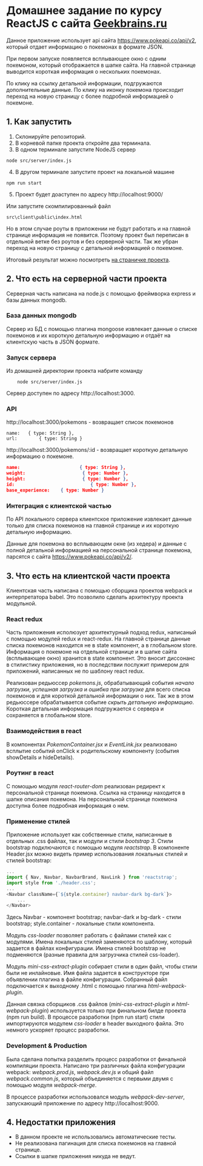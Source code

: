 # Домашнее задание по курсу ReactJS с сайта <a href="https://geekbrains.ru">Geekbrains.ru</a>

Данное приложение использует api сайта https://www.pokeapi.co/api/v2, который отдает информацию о покемонах в формате JSON.

При первом запуске появляется всплывающее окно с одним покемоном, который отображается в шапке сайта. На главной странице выводится короткая информация о нескольких покемонах.

По клику на ссылку детальной информации, подгружаются дополнительные данные. По клику на иконку покемона происходит переход на новую страницу с более подробной информацией о покемоне.

## 1. Как запустить

1. Склонируйте репозиторий.
2. В корневой папке проекта откройте два терминала.
3. В одном терминале запустите NodeJS сервер
```code
node src/server/index.js
```
4. В другом терминале запустите проект на локальной машине
```code
npm run start
```
5. Проект будет доаступен по адресу http://localhost:9000/

Или запустите скомпилированный файл
```code
src\client\public\index.html
```
Но в этом случае роуты в приложении не будут работать и на главной странице информация не появится. Поэтому проект был переписан в отдельной ветке без роутов и без серверной части. Так же убран переход на новую страницу с детальной информацией о покемоне.

Итоговый результат можно посмотреть <a href="https://dimireme.github.io/Geekbrains_ReactJS_Homework/">на страничке проекта</a>.

## 2. Что есть на серверной части проекта

Серверная часть написана на node.js с помощью фреймворка express и базы данных mongodb.

### База данных mongodb
Сервер из БД с помощью плагина mongoose извлекает данные о списке покемонов и их короткую детальную информацию и отдаёт на клиентскую часть в JSON формате.

### Запуск сервера
Из домашней директории проекта набрите команду
```code
    node src/server/index.js
```
Сервер доступен по адресу http://localhost:3000.

### API
http://localhost:3000/pokemons - возвращает список покемонов
```code
name:   { type: String },
url:        { type: String }
```
http://localhost:3000/pokemons/:id - возвращает короткую детальную информацию о покемоне.
```json
name:                      { type: String },
weight:                     { type: Number },
height:                     { type: Number },
id:                            { type: Number },
base_experience:    { type: Number }
```

### Интеграция с клиентской частью
По API локального сервера клиентское приложение извлекает данные только для списка покемонов на главной странице и их короткую детальную информацию.

Данные для покемона во всплывающем окне (из хедера) и данные с полной детальной информацией на персональной странице покемона, парсятся с сайта https://www.pokeapi.co/api/v2/.

## 3. Что есть на клиентской части проекта
Клиентская часть написана с помощью сборщика проектов webpack и интерпретатора babel. Это позволило сделать архитектуру проекта модульной.

### React redux
Часть приложения исполюзует архитектурный подход redux, написаный с помощью модулей redux и react-redux. На главной странице данные списка покемонов находится не в state компонент, а в глобальном store. Информация о покемоне на отдельной странице и в шапке сайта (всплывающее окно) хранится в state компонент. Это вносит диссонанс в стилистику приложения, но в последствии послужит примером для приложений, написанных не по шаблону react redux.

Реализован редьюссер _pokemons.js_, обрабатывающий события _начало загрузки_, _успешная загрузка_ и _ошибка при загрузке_ для всего списка покемонов и для короткой детальной информации о них. Так же в этом редьюссере обрабатывается событие _скрыть детальную информацию_. Короткая детальная информация подгружается с сервера и сохраняется в глобальном store.

### Взаимодействия в react
В компонентах _PokemonContainer.jsx_ и _EventLink.jsx_ реализовано всплытие событий onClick к родительскому компоненту (события showDetails и hideDetails).

### Роутинг в react
С помощью модуля _react-router-dom_ реализован редирект к персональной странице покемона. Ссылка на страницу находится в шапке описания покемона. На персональной странице покемона доступна более подробная информация о нем.

### Применение стилей
Приложение использует как собственные стили, написанные в отдельных .css файлах, так и модули и стили _bootstrap 3_. Стили bootstrap подключаются с помощью модуля _reactstrap_. В компоненте Header.jsx можно видеть пример использования локальных стилей и стилей bootstrap:
```javascript
...
import { Nav, Navbar, NavbarBrand, NavLink } from 'reactstrap';
import style from './header.css';
...
<Navbar className={`${style.container} navbar-dark bg-dark`}>
    ...
</Navbar>
```
Здесь Navbar - компонент bootstrap; navbar-dark и bg-dark - стили bootstrap; style.container - локальные стили компонента.

Модуль _css-loader_ позволяет работать с файлами стилей как с модулями. Имена локальных стилей заменяются по шаблону, который задается в файлах конфигурации. Имена стилей bootstrap не подменяются (разные правила для загрузчика стилей css-loader).

Модуль _mini-css-extract-plugin_ собирает стили в один файл, чтобы стили были не инлайновые. Имя файла задается в конструкторе при объявлении плагина в файле конфигурации. Собранный файл подключается к выходному .html с помощью плагина _html-webpack-plugin_.

Данная связка сборщиков .css файлов (_mini-css-extract-plugin_ и _html-webpack-plugin_) используется только при финальном билде проекта (npm run build). В процессе разработки (npm run start) стили импортируются модулем _css-loader_ в header выходного файла. Это немного ускоряет процесс разработки.

### Development & Production

Была сделана попытка разделить процесс разработки от финальной компиляции проекта. Написано три различных файла конфигурации webpack: _webpack.prod.js_, _webpack.dev.js_ и общий файл _webpack.common.js_, который объединяется с первыми двумя с помощью модуля _webpack-merge_.

В процессе разработки использовался модуль _webpack-dev-server_, запускающий приложение по адресу http://localhost:9000.

## 4. Недостатки приложения
- В данном проекте не использовались автоматические тесты.
- Не реализована пагинация для списка покемонов на главной странице.
- Ссылки в шапке приложения никуда не ведут.

